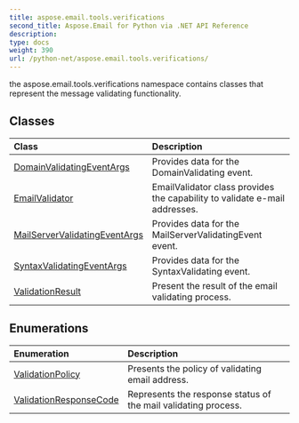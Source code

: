 ```yaml
---
title: aspose.email.tools.verifications
second_title: Aspose.Email for Python via .NET API Reference
description: 
type: docs
weight: 390
url: /python-net/aspose.email.tools.verifications/
---
```



the aspose.email.tools.verifications namespace contains classes that represent the message validating functionality.

## Classes
| Class | Description |
| :- | :- |
|[DomainValidatingEventArgs](/python-net/aspose.email.tools.verifications/domainvalidatingeventargs/)|Provides data for the DomainValidating event.|
|[EmailValidator](/python-net/aspose.email.tools.verifications/emailvalidator/)|EmailValidator class provides the capability to validate e-mail addresses.|
|[MailServerValidatingEventArgs](/python-net/aspose.email.tools.verifications/mailservervalidatingeventargs/)|Provides data for the MailServerValidatingEvent event.|
|[SyntaxValidatingEventArgs](/python-net/aspose.email.tools.verifications/syntaxvalidatingeventargs/)|Provides data for the SyntaxValidating event.|
|[ValidationResult](/python-net/aspose.email.tools.verifications/validationresult/)|Present the result of the email validating process.|
## Enumerations
| Enumeration | Description |
| :- | :- |
|[ValidationPolicy](/python-net/aspose.email.tools.verifications/validationpolicy/)|Presents the policy of validating email address.|
|[ValidationResponseCode](/python-net/aspose.email.tools.verifications/validationresponsecode/)|Represents the response status of the mail validating process.|
